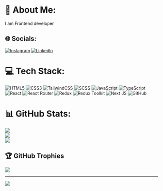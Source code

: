 # 💫 About Me:
I am Frontend developer 


## 🌐 Socials:
[![Instagram](https://img.shields.io/badge/Instagram-%23E4405F.svg?logo=Instagram&logoColor=white)](https://instagram.com/Alisherov017) [![LinkedIn](https://img.shields.io/badge/LinkedIn-%230077B5.svg?logo=linkedin&logoColor=white)](https://linkedin.com/in/RuslanAlisherov) 

# 💻 Tech Stack:
![HTML5](https://img.shields.io/badge/html5-%23E34F26.svg?style=for-the-badge&logo=html5&logoColor=white)
![CSS3](https://img.shields.io/badge/css3-%231572B6.svg?style=for-the-badge&logo=css3&logoColor=white)
![TailwindCSS](https://img.shields.io/badge/tailwindcss-%2338B2AC.svg?style=for-the-badge&logo=tailwind-css&logoColor=white)
![SCSS](https://img.shields.io/badge/Sass-hotpink.svg?style=for-the-badge&logo=SASS&logoColor=white)
![JavaScript](https://img.shields.io/badge/javascript-%23323330.svg?style=for-the-badge&logo=javascript&logoColor=%23F7DF1E)
![TypeScript](https://img.shields.io/badge/typescript-%23007ACC.svg?style=for-the-badge&logo=typescript&logoColor=white)
![React](https://img.shields.io/badge/react-%2320232a.svg?style=for-the-badge&logo=react&logoColor=%2361DAFB)
![React Router](https://img.shields.io/badge/React_Router-CA4245?style=for-the-badge&logo=react-router&logoColor=white)
![Redux](https://img.shields.io/badge/redux-%23593d88.svg?style=for-the-badge&logo=redux&logoColor=white)
![Redux Toolkit](https://img.shields.io/badge/redux_toolkit-%23593d88.svg?style=for-the-badge&logo=redux&logoColor=white)
![Next JS](https://img.shields.io/badge/next.js-%23000000.svg?style=for-the-badge&logo=next.js&logoColor=white)
![GitHub](https://img.shields.io/badge/github-%23121011.svg?style=for-the-badge&logo=github&logoColor=white)


# 📊 GitHub Stats:
![](https://github-readme-stats.vercel.app/api?username=Alisherov017&theme=dark&hide_border=false&include_all_commits=false&count_private=true)<br/>
![](https://github-readme-streak-stats.herokuapp.com/?user=Alisherov017&theme=dark&hide_border=false)<br/>
![](https://github-readme-stats.vercel.app/api/top-langs/?username=Alisherov017&theme=dark&hide_border=false&include_all_commits=false&count_private=true&layout=compact)

## 🏆 GitHub Trophies
![](https://github-profile-trophy.vercel.app/?username=Alisherov017&theme=radical&no-frame=false&no-bg=false&margin-w=4)

---
[![](https://visitcount.itsvg.in/api?id=Alisherov017&icon=5&color=13)](https://visitcount.itsvg.in)

<!-- Proudly created with GPRM ( https://gprm.itsvg.in ) -->
